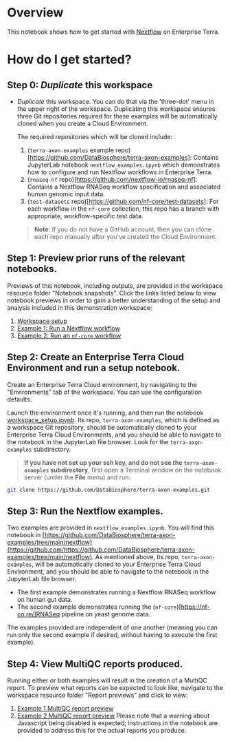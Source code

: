 # Overview

This notebook shows how to get started with [Nextflow](https://www.nextflow.io) on Enterprise Terra.

# How do I get started?

## Step 0: _Duplicate_ this workspace

- *Duplicate* this workspace. You can do that via the 'three-dot' menu in the upper right of the workspace. Duplicating this workspace ensures three Git repositories required for these examples will be automatically cloned when you create a Cloud Environment.

   The required repositories which will be cloned include:
  1. (`terra-axon-examples` example repo)[https://github.com/DataBiosphere/terra-axon-examples]: Contains JupyterLab notebook `nextflow_examples.ipynb` which demonstrates how to configure and run Nextflow workflows in Enterprise Terra.
  2. (`rnaseq-nf` repo)[https://github.com/nextflow-io/rnaseq-nf]: Contains a Nextflow RNASeq workflow specification and associated human genomic input data.
  3. (`test-datasets` repo)[https://github.com/nf-core/test-datasets]: For each workflow in the `nf-core` collection, this repo has a branch with appropriate, workflow-specific test data.
  > **Note**: If you do not have a GitHub account, then you can clone each repo manually after you've created the Cloud Environment.


## Step 1: Preview prior runs of the relevant notebooks.

Previews of this notebook, including outputs, are provided in the workspace resource folder "Notebook snapshots". Click the links listed below to view notebook previews in order to gain a better understanding of the setup and analysis included in this demonstration workspace:

1. [Workspace setup](https://terra-preprod-ui-terra.api.verily.com/workspaces/getting-started-with-workflows-workspace/resources/97ce452a-dd3c-4045-97d3-bc70db429f83/notebook_snapshots/workspace_setup.html)
2. [Example 1: Run a Nextflow workflow](https://terra-preprod-ui-terra.api.verily.com/workspaces/getting-started-with-workflows-workspace/resources/21ffa484-75b9-46ff-b70d-6ebeb2962eb2/notebook_snapshots/nextflow_examples_first_exercise_fully_executed.html)
3. [Example 2: Run an `nf-core` workflow](https://terra-preprod-ui-terra.api.verily.com/workspaces/getting-started-with-workflows-workspace/resources/eebc2df6-fc9d-491e-874c-b87dbd3a68e1/notebook_snapshots/nextflow_examples_second_exercise_fully_executed.html)


## Step 2: Create an Enterprise Terra Cloud Environment and run a setup notebook.

Create an Enterprise Terra Cloud environment, by navigating to the "Environments" tab of the workspace. You can use the configuration defaults.

Launch the environment once it's running, and then run the notebook [workspace_setup.ipynb](https://github.com/DataBiosphere/terra-axon-examples/blob/main/workspace_setup.ipynb). Its repo, `terra-axon-examples`, which is defined as a workspace Git repository, should be automatically cloned to your Enterprise Terra Cloud Environments, and you should be able to navigate to the notebook in the JupyterLab file browser. Look for the `terra-axon-examples` subdirectory.

> **If you have not set up your ssh key, and do not see the `terra-axon-examples` subdirectory**, first open a Terminal window on the notebook server (under the **File** menu) and run:

  ```sh
  git clone https://github.com/DataBiosphere/terra-axon-examples.git
  ```

## Step 3: Run the Nextflow examples.

Two examples are provided in `nextflow_examples.ipynb`. You will find this notebook in [https://github.com/DataBiosphere/terra-axon-examples/tree/main/nextflow](https://github.com/https://github.com/DataBiosphere/terra-axon-examples/tree/main/nextflow).  As mentioned above, its repo, `terra-axon-examples`, will be automatically cloned to your Enterprise Terra Cloud Environment, and you should be able to navigate to the notebook in the JupyterLab file browser.
- The first example demonstrates running a Nextflow RNASeq workflow on human gut data.
- The second example demonstrates running the (`nf-core`)[https://nf-co.re/]RNASeq pipeline on yeast genome data.

The examples provided are independent of one another (meaning you can run only the second example if desired, without having to execute the first example).

## Step 4: View MultiQC reports produced.

Running either or both examples will result in the creation of a MultiQC report. To preview what reports can be expected to look like, navigate to the workspace resource folder "Report previews" and click to view:
1. [Example 1 MultiQC report preview](https://terra-preprod-ui-terra.api.verily.com/workspaces/getting-started-with-workflows-workspace/resources/6cce61b8-4dff-4342-934b-243134d91cac/example_results/multiqc_report.html)
2. [Example 2 MultiQC report preview](https://terra-preprod-ui-terra.api.verily.com/workspaces/getting-started-with-workflows-workspace/resources/27737b7b-4285-4c11-8848-e8ec3ae8f6d0/example_results/nf_core_multiqc_report.html)
Please note that a warning about Javascript being disabled is expected; instructions in the notebook are provided to address this for the actual reports you produce.